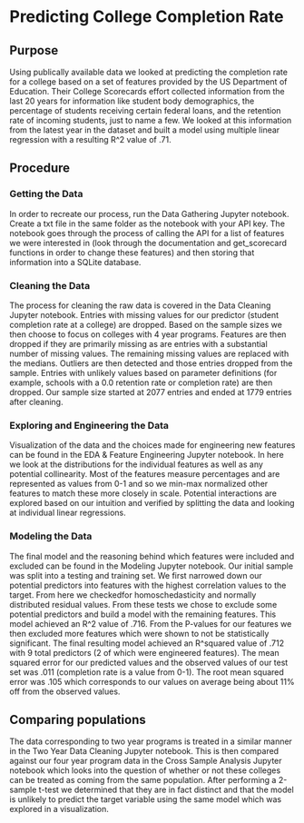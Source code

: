 # Predicting College Completion Rate

## Purpose
Using publically available data we looked at predicting the completion rate for a college based on a set of features provided by the US Department of Education. Their College Scorecards effort collected information from the last 20 years for information like student body demographics, the percentage of students receiving certain federal loans, and the retention rate of incoming students, just to name a few. We looked at this information from the latest year in the dataset and built a model using multiple linear regression with a resulting R^2 value of .71.

## Procedure

### Getting the Data
In order to recreate our process, run the Data Gathering Jupyter notebook. Create a txt file in the same folder as the notebook with your API key. The notebook goes through the process of calling the API for a list of features we were interested in (look through the documentation and get_scorecard functions in order to change these features) and then storing that information into a SQLite database.

### Cleaning the Data
The process for cleaning the raw data is covered in the Data Cleaning Jupyter notebook. Entries with missing values for our predictor (student completion rate at a college) are dropped. Based on the sample sizes we then choose to focus on colleges with 4 year programs. Features are then dropped if they are primarily missing as are entries with a substantial number of missing values. The remaining missing values are replaced with the medians. Outliers are then detected and those entries dropped from the sample. Entries with unlikely values based on parameter definitions (for example, schools with a 0.0 retention rate or completion rate) are then dropped. Our sample size started at 2077 entries and ended at 1779 entries after cleaning.

### Exploring and Engineering the Data
Visualization of the data and the choices made for engineering new features can be found in the EDA & Feature Engineering Jupyter notebook. In here we look at the distributions for the individual features as well as any potential collinearity. Most of the features measure percentages and are represented as values from 0-1 and so we min-max normalized other features to match these more closely in scale. Potential interactions are explored based on our intuition and verified by splitting the data and looking at individual linear regressions. 

### Modeling the Data
The final model and the reasoning behind which features were included and excluded can be found in the Modeling Jupyter notebook. Our initial sample was split into a testing and training set. We first narrowed down our potential predictors into features with the highest correlation values to the target. From here we checkedfor homoschedasticity and normally distributed residual values. From these tests we chose to exclude some potential predictors and build a model with the remaining features. This model achieved an R^2 value of .716. From the P-values for our features we then excluded more features which were shown to not be statistically significant. The final resulting model achieved an R^squared value of .712 with 9 total predictors (2 of which were engineered features). The mean squared error for our predicted values and the observed values of our test set was .011 (completion rate is a value from 0-1). The root mean squared error was .105 which corresponds to our values on average being about 11% off from the observed values.

## Comparing populations
The data corresponding to two year programs is treated in a similar manner in the Two Year Data Cleaning Jupyter notebook. This is then compared against our four year program data in the Cross Sample Analysis Jupyter notebook which looks into the question of whether or not these colleges can be treated as coming from the same population. After performing a 2-sample t-test we determined that they are in fact distinct and that the model is unlikely to predict the target variable using the same model which was explored in a visualization. 